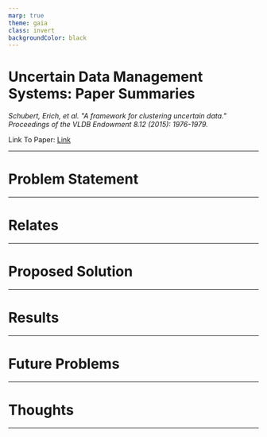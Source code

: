 ```yaml
---
marp: true
theme: gaia
class: invert
backgroundColor: black
---
```


# Uncertain Data Management Systems: Paper Summaries

_Schubert, Erich, et al. "A framework for clustering uncertain data." Proceedings of the VLDB Endowment 8.12 (2015): 1976-1979._

Link To Paper: [Link](http://www.vldb.org/pvldb/vol8/p1976-schubert.pdf)

---

# Problem Statement

---

# Relates

---

# Proposed Solution

---

# Results

---

# Future Problems

---

# Thoughts

---
